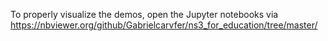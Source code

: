 To properly visualize the demos, open the Jupyter notebooks via https://nbviewer.org/github/Gabrielcarvfer/ns3_for_education/tree/master/
